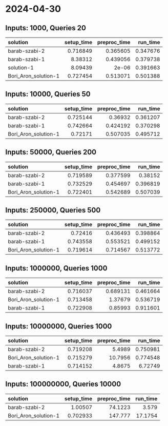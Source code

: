 # 2024-04-30

## Inputs: 1000, Queries 20

| solution             |   setup_time |   preproc_time |   run_time |
|:---------------------|-------------:|---------------:|-----------:|
| barab-szabi-2        |     0.716849 |       0.365605 |   0.347676 |
| barab-szabi-1        |     8.38312  |       0.439056 |   0.379738 |
| solution-1           |     8.09439  |       2e-06    |   0.391663 |
| Bori_Aron_solution-1 |     0.727454 |       0.513071 |   0.501388 |

## Inputs: 10000, Queries 50

| solution             |   setup_time |   preproc_time |   run_time |
|:---------------------|-------------:|---------------:|-----------:|
| barab-szabi-2        |     0.725144 |       0.36932  |   0.361207 |
| barab-szabi-1        |     0.742664 |       0.424192 |   0.370298 |
| Bori_Aron_solution-1 |     0.72171  |       0.507035 |   0.495712 |

## Inputs: 50000, Queries 200

| solution             |   setup_time |   preproc_time |   run_time |
|:---------------------|-------------:|---------------:|-----------:|
| barab-szabi-2        |     0.719589 |       0.377599 |   0.38152  |
| barab-szabi-1        |     0.732529 |       0.454697 |   0.396819 |
| Bori_Aron_solution-1 |     0.722401 |       0.542689 |   0.507039 |

## Inputs: 250000, Queries 500

| solution             |   setup_time |   preproc_time |   run_time |
|:---------------------|-------------:|---------------:|-----------:|
| barab-szabi-2        |     0.72416  |       0.436493 |   0.398864 |
| barab-szabi-1        |     0.743558 |       0.553521 |   0.499152 |
| Bori_Aron_solution-1 |     0.719614 |       0.714567 |   0.513772 |

## Inputs: 1000000, Queries 1000

| solution             |   setup_time |   preproc_time |   run_time |
|:---------------------|-------------:|---------------:|-----------:|
| barab-szabi-2        |     0.716037 |       0.689131 |   0.461664 |
| Bori_Aron_solution-1 |     0.713458 |       1.37679  |   0.536719 |
| barab-szabi-1        |     0.722908 |       0.85993  |   0.911601 |

## Inputs: 10000000, Queries 1000

| solution             |   setup_time |   preproc_time |   run_time |
|:---------------------|-------------:|---------------:|-----------:|
| barab-szabi-2        |     0.719208 |         5.4989 |   0.750981 |
| Bori_Aron_solution-1 |     0.715279 |        10.7956 |   0.774548 |
| barab-szabi-1        |     0.714152 |         4.8675 |   6.72749  |

## Inputs: 100000000, Queries 10000

| solution             |   setup_time |   preproc_time |   run_time |
|:---------------------|-------------:|---------------:|-----------:|
| barab-szabi-2        |     1.00507  |        74.1223 |     3.579  |
| Bori_Aron_solution-1 |     0.702933 |       147.777  |    17.1754 |